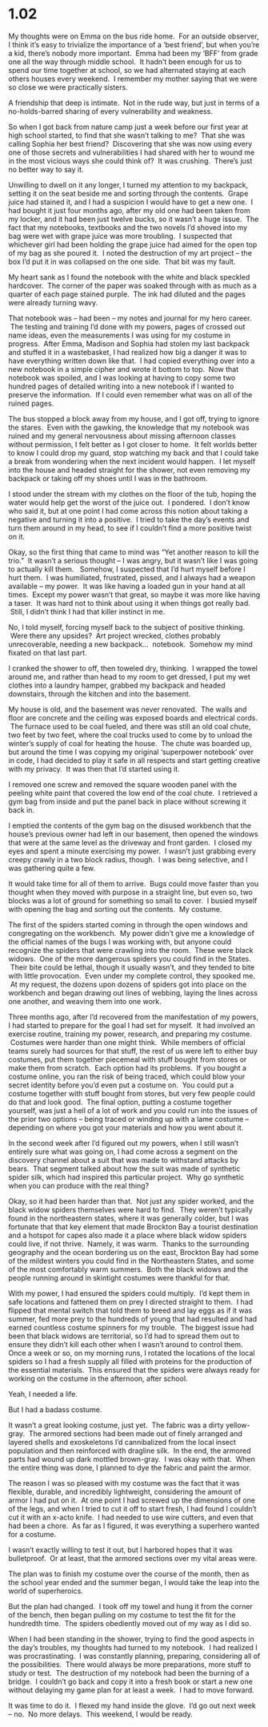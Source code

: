 # 1.02

My thoughts were on Emma on the bus ride home.  For an outside observer, I think it’s easy to trivialize the importance of a ‘best friend’, but when you’re a kid, there’s nobody more important.  Emma had been my ‘BFF’ from grade one all the way through middle school.  It hadn’t been enough for us to spend our time together at school, so we had alternated staying at each others houses every weekend.  I remember my mother saying that we were so close we were practically sisters.

A friendship that deep is intimate.  Not in the rude way, but just in terms of a no-holds-barred sharing of every vulnerability and weakness.

So when I got back from nature camp just a week before our first year at high school started, to find that she wasn’t talking to me?  That she was calling Sophia her best friend?  Discovering that she was now using every one of those secrets and vulnerabilities I had shared with her to wound me in the most vicious ways she could think of?  It was crushing.  There’s just no better way to say it.

Unwilling to dwell on it any longer, I turned my attention to my backpack, setting it on the seat beside me and sorting through the contents.  Grape juice had stained it, and I had a suspicion I would have to get a new one.  I had bought it just four months ago, after my old one had been taken from my locker, and it had been just twelve bucks, so it wasn’t a huge issue.  The fact that my notebooks, textbooks and the two novels I’d shoved into my bag were wet with grape juice was more troubling.  I suspected that whichever girl had been holding the grape juice had aimed for the open top of my bag as she poured it.  I noted the destruction of my art project – the box I’d put it in was collapsed on the one side.  That bit was my fault.

My heart sank as I found the notebook with the white and black speckled hardcover.  The corner of the paper was soaked through with as much as a quarter of each page stained purple.  The ink had diluted and the pages were already turning wavy.

That notebook was – had been – my notes and journal for my hero career.  The testing and training I’d done with my powers, pages of crossed out name ideas, even the measurements I was using for my costume in progress.  After Emma, Madison and Sophia had stolen my last backpack and stuffed it in a wastebasket, I had realized how big a danger it was to have everything written down like that.  I had copied everything over into a new notebook in a simple cipher and wrote it bottom to top.  Now that notebook was spoiled, and I was looking at having to copy some two hundred pages of detailed writing into a new notebook if I wanted to preserve the information.  If I could even remember what was on all of the ruined pages.

The bus stopped a block away from my house, and I got off, trying to ignore the stares.  Even with the gawking, the knowledge that my notebook was ruined and my general nervousness about missing afternoon classes without permission, I felt better as I got closer to home.  It felt worlds better to know I could drop my guard, stop watching my back and that I could take a break from wondering when the next incident would happen.  I let myself into the house and headed straight for the shower, not even removing my backpack or taking off my shoes until I was in the bathroom.

I stood under the stream with my clothes on the floor of the tub, hoping the water would help get the worst of the juice out.  I pondered.  I don’t know who said it, but at one point I had come across this notion about taking a negative and turning it into a positive.  I tried to take the day’s events and turn them around in my head, to see if I couldn’t find a more positive twist on it.

Okay, so the first thing that came to mind was “Yet another reason to kill the trio.”  It wasn’t a serious thought – I was angry, but it wasn’t like I was going to actually kill them.   Somehow, I suspected that I’d hurt myself before I hurt them.  I was humiliated, frustrated, pissed, and I always had a weapon available – my power.  It was like having a loaded gun in your hand at all times.  Except my power wasn’t that great, so maybe it was more like having a taser.  It was hard not to think about using it when things got really bad.  Still, I didn’t think I had that killer instinct in me.

No, I told myself, forcing myself back to the subject of positive thinking.  Were there any upsides?  Art project wrecked, clothes probably unrecoverable, needing a new backpack…  notebook.  Somehow my mind fixated on that last part.

I cranked the shower to off, then toweled dry, thinking.  I wrapped the towel around me, and rather than head to my room to get dressed, I put my wet clothes into a laundry hamper, grabbed my backpack and headed downstairs, through the kitchen and into the basement.

My house is old, and the basement was never renovated.  The walls and floor are concrete and the ceiling was exposed boards and electrical cords.  The furnace used to be coal fueled, and there was still an old coal chute, two feet by two feet, where the coal trucks used to come by to unload the winter’s supply of coal for heating the house.  The chute was boarded up, but around the time I was copying my original ‘superpower notebook’ over in code, I had decided to play it safe in all respects and start getting creative with my privacy.  It was then that I’d started using it.

I removed one screw and removed the square wooden panel with the peeling white paint that covered the low end of the coal chute.  I retrieved a gym bag from inside and put the panel back in place without screwing it back in.

I emptied the contents of the gym bag on the disused workbench that the house’s previous owner had left in our basement, then opened the windows that were at the same level as the driveway and front garden.  I closed my eyes and spent a minute exercising my power.  I wasn’t just grabbing every creepy crawly in a two block radius, though.  I was being selective, and I was gathering quite a few.

It would take time for all of them to arrive.  Bugs could move faster than you thought when they moved with purpose in a straight line, but even so, two blocks was a lot of ground for something so small to cover.  I busied myself with opening the bag and sorting out the contents.  My costume.

The first of the spiders started coming in through the open windows and congregating on the workbench.  My power didn’t give me a knowledge of the official names of the bugs I was working with, but anyone could recognize the spiders that were crawling into the room.  These were black widows.  One of the more dangerous spiders you could find in the States.  Their bite could be lethal, though it usually wasn’t, and they tended to bite with little provocation.  Even under my complete control, they spooked me.  At my request, the dozens upon dozens of spiders got into place on the workbench and began drawing out lines of webbing, laying the lines across one another, and weaving them into one work.

Three months ago, after I’d recovered from the manifestation of my powers, I had started to prepare for the goal I had set for myself.  It had involved an exercise routine, training my power, research, and preparing my costume.  Costumes were harder than one might think.  While members of official teams surely had sources for that stuff, the rest of us were left to either buy costumes, put them together piecemeal with stuff bought from stores or make them from scratch.  Each option had its problems.  If you bought a costume online, you ran the risk of being traced, which could blow your secret identity before you’d even put a costume on.  You could put a costume together with stuff bought from stores, but very few people could do that and look good.  The final option, putting a costume together yourself, was just a hell of a lot of work and you could run into the issues of the prior two options – being traced or winding up with a lame costume – depending on where you got your materials and how you went about it.

In the second week after I’d figured out my powers, when I still wasn’t entirely sure what was going on, I had come across a segment on the discovery channel about a suit that was made to withstand attacks by bears.  That segment talked about how the suit was made of synthetic spider silk, which had inspired this particular project.  Why go synthetic when you can produce with the real thing?

Okay, so it had been harder than that.  Not just any spider worked, and the black widow spiders themselves were hard to find.  They weren’t typically found in the northeastern states, where it was generally colder, but I was fortunate that that key element that made Brockton Bay a tourist destination and a hotspot for capes also made it a place where black widow spiders could live, if not thrive.  Namely, it was warm.  Thanks to the surrounding geography and the ocean bordering us on the east, Brockton Bay had some of the mildest winters you could find in the Northeastern States, and some of the most comfortably warm summers.  Both the black widows and the people running around in skintight costumes were thankful for that.

With my power, I had ensured the spiders could multiply.  I’d kept them in safe locations and fattened them on prey I directed straight to them.  I had flipped that mental switch that told them to breed and lay eggs as if it was summer, fed more prey to the hundreds of young that had resulted and had earned countless costume spinners for my trouble.  The biggest issue had been that black widows are territorial, so I’d had to spread them out to ensure they didn’t kill each other when I wasn’t around to control them.  Once a week or so, on my morning runs, I rotated the locations of the local spiders so I had a fresh supply all filled with proteins for the production of the essential materials.  This ensured that the spiders were always ready for working on the costume in the afternoon, after school.

Yeah, I needed a life.

But I had a badass costume.

It wasn’t a great looking costume, just yet.  The fabric was a dirty yellow-gray.  The armored sections had been made out of finely arranged and layered shells and exoskeletons I’d cannibalized from the local insect population and then reinforced with dragline silk.  In the end, the armored parts had wound up dark mottled brown-gray.  I was okay with that.  When the entire thing was done, I planned to dye the fabric and paint the armor.

The reason I was so pleased with my costume was the fact that it was flexible, durable, and incredibly lightweight, considering the amount of armor I had put on it.  At one point I had screwed up the dimensions of one of the legs, and when I tried to cut it off to start fresh, I had found I couldn’t cut it with an x-acto knife.  I had needed to use wire cutters, and even that had been a chore.  As far as I figured, it was everything a superhero wanted for a costume.

I wasn’t exactly willing to test it out, but I harbored hopes that it was bulletproof.  Or at least, that the armored sections over my vital areas were.

The plan was to finish my costume over the course of the month, then as the school year ended and the summer began, I would take the leap into the world of superheroics.

But the plan had changed.  I took off my towel and hung it from the corner of the bench, then began pulling on my costume to test the fit for the hundredth time.  The spiders obediently moved out of my way as I did so.

When I had been standing in the shower, trying to find the good aspects in the day’s troubles, my thoughts had turned to my notebook.  I had realized I was procrastinating.  I was constantly planning, preparing, considering all of the possibilities.  There would always be more preparations, more stuff to study or test.  The destruction of my notebook had been the burning of a bridge.  I couldn’t go back and copy it into a fresh book or start a new one without delaying my game plan for at least a week.  I had to move forward.

It was time to do it.  I flexed my hand inside the glove.  I’d go out next week – no.  No more delays.  This weekend, I would be ready.
